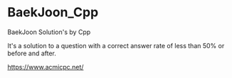 # BaekJoon_Cpp
BaekJoon Solution's by Cpp

It's a solution to a question with a correct answer rate of less than 50% or before and after.

https://www.acmicpc.net/
